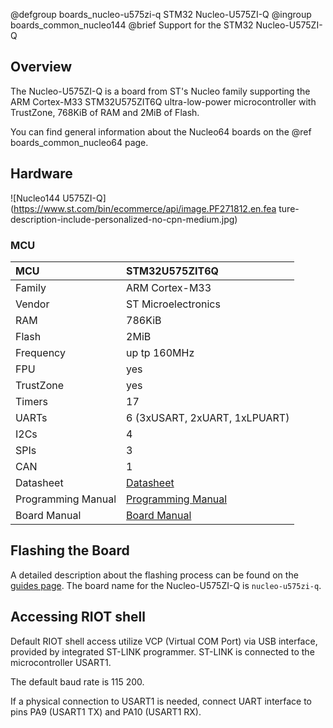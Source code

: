 @defgroup    boards_nucleo-u575zi-q STM32 Nucleo-U575ZI-Q
@ingroup     boards_common_nucleo144
@brief       Support for the STM32 Nucleo-U575ZI-Q

## Overview

The Nucleo-U575ZI-Q is a board from ST's Nucleo family supporting the ARM Cortex-M33
STM32U575ZIT6Q ultra-low-power microcontroller with TrustZone, 768KiB of RAM and 2MiB
of Flash.

You can find general information about the Nucleo64 boards on the
@ref boards_common_nucleo64 page.

## Hardware

![Nucleo144 U575ZI-Q](https://www.st.com/bin/ecommerce/api/image.PF271812.en.fea
ture-description-include-personalized-no-cpn-medium.jpg)

### MCU

| MCU          | STM32U575ZIT6Q               |
|:-------------|:-----------------------------|
| Family       | ARM Cortex-M33               |
| Vendor       | ST Microelectronics          |
| RAM          | 786KiB                       |
| Flash        | 2MiB                         |
| Frequency    | up tp 160MHz                 |
| FPU          | yes                          |
| TrustZone    | yes                          |
| Timers       | 17                           |
| UARTs        | 6 (3xUSART, 2xUART, 1xLPUART)|
| I2Cs         | 4                            |
| SPIs         | 3                            |
| CAN          | 1                            |
| Datasheet    | [Datasheet](https://www.st.com/resource/en/datasheet/stm32u575zi.pdf)|
| Programming Manual | [Programming Manual](https://www.st.com/resource/en/programming_manual/pm0264-stm32-cortexm33-mcus-programming-manual-stmicroelectronics.pdf)|
| Board Manual | [Board Manual](https://www.st.com/resource/en/user_manual/um2861-stm32u5-nucleo144-board-mb1549-stmicroelectronics.pdf)|

## Flashing the Board

A detailed description about the flashing process can be found on the
[guides page](https://guide.riot-os.org/board_specific/stm32/).
The board name for the Nucleo-U575ZI-Q is `nucleo-u575zi-q`.

## Accessing RIOT shell

Default RIOT shell access utilize VCP (Virtual COM Port) via USB interface,
provided by integrated ST-LINK programmer. ST-LINK is connected to the
microcontroller USART1.

The default baud rate is 115 200.

If a physical connection to USART1 is needed, connect UART interface to pins PA9 (USART1 TX) and PA10 (USART1 RX).
